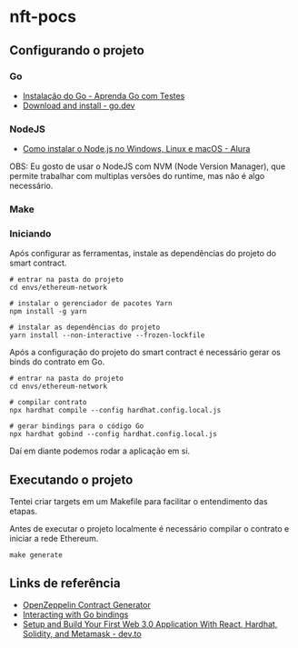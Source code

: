 # nft-pocs #

## Configurando o projeto ##

### Go ###

- [Instalação do Go - Aprenda Go com Testes](https://larien.gitbook.io/aprenda-go-com-testes/primeiros-passos-com-go/instalacao-do-go)
- [Download and install - go.dev](https://go.dev/doc/install)

### NodeJS ###

- [Como instalar o Node.js no Windows, Linux e macOS - Alura](https://www.alura.com.br/artigos/como-instalar-node-js-windows-linux-macos)

OBS: Eu gosto de usar o NodeJS com NVM (Node Version Manager),
que permite trabalhar com multiplas versões do runtime, mas não
é algo necessário.


### Make ###

### Iniciando ###

Após configurar as ferramentas, instale as dependências
do projeto do smart contract.

```shell
# entrar na pasta do projeto
cd envs/ethereum-network

# instalar o gerenciador de pacotes Yarn
npm install -g yarn

# instalar as dependências do projeto
yarn install --non-interactive --frozen-lockfile
```

Após a configuração do projeto do smart contract
é necessário gerar os binds do contrato em Go.

```shell
# entrar na pasta do projeto
cd envs/ethereum-network

# compilar contrato
npx hardhat compile --config hardhat.config.local.js

# gerar bindings para o código Go
npx hardhat gobind --config hardhat.config.local.js
```

Daí em diante podemos rodar a aplicação em si.

## Executando o projeto ##

Tentei criar targets em um Makefile para facilitar o entendimento
das etapas.



Antes de executar o projeto localmente é necessário compilar o
contrato e iniciar a rede Ethereum.

```shell
make generate
```


## Links de referência ##

- [OpenZeppelin Contract Generator](https://wizard.openzeppelin.com/#erc721)
- [Interacting with Go bindings](https://geth.ethereum.org/docs/developers/dapp-developer/native-bindings)
- [Setup and Build Your First Web 3.0 Application With React, Hardhat, Solidity, and Metamask - dev.to](https://dev.to/suhailkakar/setup-and-build-your-first-web-30-application-with-react-hardhat-solidity-and-metamask-34jf)
